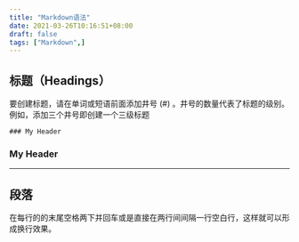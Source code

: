 ```yaml
---
title: "Markdown语法"
date: 2021-03-26T10:16:51+08:00
draft: false
tags: ["Markdown",]
---
```


## 标题（Headings）

要创建标题，请在单词或短语前面添加井号 (#) 。井号的数量代表了标题的级别。例如，添加三个井号即创建一个三级标题
```
### My Header
```
### My Header
------------
## 段落

在每行的的末尾空格两下并回车或是直接在两行间间隔一行空白行，这样就可以形成换行效果。

## 